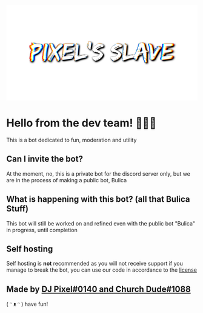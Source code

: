 ![alt text][logo]

[logo]: https://github.com/Pixel-HQ-Bot-Development/pixels-slave/blob/main/no%20bg%20(2).png "Pixel's Slave"

# Hello from the dev team! 👋🙋‍♂️

This is a bot dedicated to fun, moderation and utility


## Can I invite the bot?

At the moment, no, this is a private bot for the discord server only, but we are in the process of making a public bot, Bulica

## What is happening with this bot? (all that Bulica Stuff)
This bot will still be worked on and refined even with the public bot "Bulica" in progress, until completion

## Self hosting

Self hosting is **not** recommended as you will not receive support if you manage to break the bot, you can use our code in accordance to the [license](https://github.com/Pixel-HQ-Bot-Development/pixels-slave/blob/main/LICENSE)

## Made by [DJ Pixel#0140 and Church Dude#1088](https://discord.gg/A2f7UGK/)

( ᵔ ᴥ ᵔ ) have fun!
